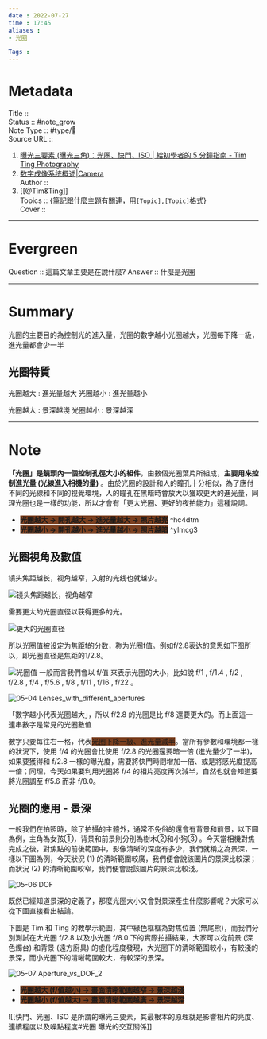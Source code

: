 ```yaml
---
date : 2022-07-27
time : 17:45
aliases :
- 光圈

Tags : 
---
```

# Metadata
Title :: <br>
Status :: #note_grow <br>
Note Type :: #type/📰<br>
Source URL ::
1. [曝光三要素 (曝光三角)：光圈、快門、ISO | 給初學者的 5 分鐘指南 - Tim Ting Photography](https://timtingphotography.com/exposure-triangle/)
2. [数字成像系统概述|Camera](http://camera.geek-docs.com/camera-isp/digital-camera-system-intro.html)<br>
Author ::
1. [[@Tim&Ting]]<br>
Topics :: {筆記跟什麼主題有關連，用`[Topic],[Topic]`格式}<br>
Cover ::

---
# Evergreen
Question :: 這篇文章主要是在說什麼?
Answer :: 什麼是光圈

---

# Summary
光圈的主要目的為控制光的進入量，光圈的數字越小光圈越大，光圈每下降一級，進光量都會少一半

## 光圈特質
光圈越大 : 進光量越大
光圈越小 : 進光量越小

光圈越大 : 景深越淺
光圈越小 : 景深越深

---

# Note

**「光圈」是鏡頭內一個控制孔徑大小的組件**，由數個光圈葉片所組成，**主要用來控制進光量 (光線進入相機的量)** 。由於光圈的設計和人的瞳孔十分相似，為了應付不同的光線和不同的視覺環境，人的瞳孔在黑暗時會放大以獲取更大的進光量，同理光圈也是一樣的功能，所以才會有「更大光圈、更好的夜拍能力」這種說詞。

-   **<span style="background:#7a3f1f">光圈越大 → 開孔越大 → 進光量越大 → 照片越亮</span>** ^hc4dtm
-   **<span style="background:#7a3f1f">光圈越小 → 開孔越小 → 進光量越小 → 照片越暗</span>**  ^ylmcg3

## 光圈視角及數值
镜头焦距越长，视角越窄，入射的光线也就越少。

![镜头焦距越长，视角越窄](C:\Users\sssss\OneDrive\Desktop\obsidian\zettelkasten\zettelkasten\Extras\Media\image\camera-flow-11.png "镜头焦距越长，视角越窄")

需要更大的光圈直径以获得更多的光。

![更大的光圈直径](C:\Users\sssss\OneDrive\Desktop\obsidian\zettelkasten\zettelkasten\Extras\Media\image\camera-flow-12.png "更大的光圈直径")

所以光圈值被设定为焦距f的分数，称为光圈f值。例如f/2.8表达的意思如下图所以，即光圈直径是焦距的1/2.8。

![光圈值](C:\Users\sssss\OneDrive\Desktop\obsidian\zettelkasten\zettelkasten\Extras\Media\image\camera-flow-13.png "光圈值")
一般而言我們會以 f/值 來表示光圈的大小，比如說 f/1 , f/1.4 , f/2 , f/2.8 , f/4 , f/5.6 , f/8 , f/11 , f/16 , f/22 。

![](C:\Users\sssss\OneDrive\Desktop\obsidian\zettelkasten\zettelkasten\Extras\Media\image\05-04-Lenses_with_different_apertures.jpg "05-04 Lenses_with_different_apertures")

「數字越小代表光圈越大」，所以 f/2.8 的光圈是比 f/8 還要更大的。而上面這一連串數字是常見的光圈數值

數字只要每往右一格，代表<span style="background:#7a3f1f">光圈下降一級、進光量減半</span>。當所有參數和環境都一樣的狀況下，使用 f/4 的光圈會比使用 f/2.8 的光圈還要暗一倍 (進光量少了一半)，如果要獲得和 f/2.8 一樣的曝光度，需要將快門時間增加一倍、或是將感光度提高一倍；同理，今天如果要利用光圈將 f/4 的相片亮度再次減半，自然也就會知道要將光圈調至 f/5.6 而非 f/8.0。

## 光圈的應用 - 景深

一般我們在拍照時，除了拍攝的主體外，通常不免俗的還會有背景和前景，以下圖為例，主角為女孩①，背景和前景則分別為樹木②和小狗③ 。今天當相機對焦完成之後，對焦點的前後範圍中，影像清晰的深度有多少，我們就稱之為景深，一樣以下圖為例，今天狀況 (1) 的清晰範圍較廣，我們便會說該圖片的景深比較深；而狀況 (2) 的清晰範圍較窄，我們便會說該圖片的景深比較淺。

![](C:\Users\sssss\OneDrive\Desktop\obsidian\zettelkasten\zettelkasten\Extras\Media\image\05-06-DOF.jpg "05-06 DOF")

既然已經知道景深的定義了，那麼光圈大小又會對景深產生什麼影響呢？大家可以從下圖直接看出結論。

下圖是 Tim 和 Ting 的教學示範圖，其中綠色框框為對焦位置 (無尾熊)，而我們分別測試在大光圈 f/2.8 以及小光圈 f/8.0 下的實際拍攝結果，大家可以從前景 (深色燭台) 和背景 (遠方廚具) 的虛化程度發現，大光圈下的清晰範圍較小，有較淺的景深，而小光圈下的清晰範圍較大，有較深的景深。

![](C:\Users\sssss\OneDrive\Desktop\obsidian\zettelkasten\zettelkasten\Extras\Media\image\05-07-Aperture_vs_DOF_2.jpg "05-07 Aperture_vs_DOF_2")

-   **<span style="background:#7a3f1f">光圈越大 (f/值越小) → 畫面清晰範圍越窄 → 景深越淺</span>** 
-   **<span style="background:#7a3f1f">光圈越小 (f/值越大) → 畫面清晰範圍越廣 → 景深越深</span>**

![[快門、光圈、ISO 是所謂的曝光三要素，其最根本的原理就是影響相片的亮度、連續程度以及噪點程度#光圈 曝光的交互關係]]